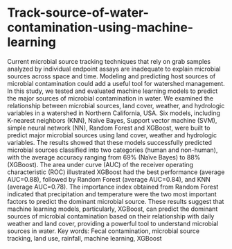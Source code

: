 # Track-source-of-water-contamination-using-machine-learning

Current microbial source tracking techniques that rely on grab samples analyzed by individual endpoint assays are inadequate to explain microbial sources across space and time. Modeling and predicting host sources of microbial contamination could add a useful tool for watershed management. In this study, we tested and evaluated machine learning models to predict the major sources of microbial contamination in water. We examined the relationship between microbial sources, land cover, weather, and hydrologic variables in a watershed in Northern California, USA. Six models, including K-nearest neighbors (KNN), Naïve Bayes, Support vector machine (SVM), simple neural network (NN), Random Forest and XGBoost, were built to predict major microbial sources using land cover, weather and hydrologic variables. The results showed that these models successfully predicted microbial sources classified into two categories (human and non-human), with the average accuracy ranging from 69% (Naïve Bayes) to 88% (XGBoost). The area under curve (AUC) of the receiver operating characteristic (ROC) illustrated XGBoost had the best performance (average AUC=0.88), followed by Random Forest (average AUC=0.84), and KNN (average AUC=0.78). The importance index obtained from Random Forest indicated that precipitation and temperature were the two most important factors to predict the dominant microbial source. These results suggest that machine learning models, particularly, XGBoost, can predict the dominant sources of microbial contamination based on their relationship with daily weather and land cover, providing a powerful tool to understand microbial sources in water.
Key words: Fecal contamination, microbial source tracking, land use, rainfall, machine learning, XGBoost
